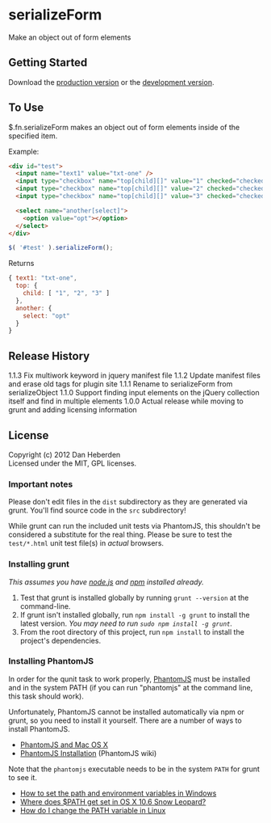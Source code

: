 # serializeForm

Make an object out of form elements

## Getting Started
Download the [production version][min] or the [development version][max].

[min]: https://raw.github.com/danheberden/jquery-serializeForm/master/dist/serializeForm.min.js
[max]: https://raw.github.com/danheberden/jquery-serializeForm/master/dist/serializeForm.js

## To Use

$.fn.serializeForm makes an object out of form elements inside of the specified item.

Example:

```html
<div id="test">
  <input name="text1" value="txt-one" />
  <input type="checkbox" name="top[child][]" value="1" checked="checked" />
  <input type="checkbox" name="top[child][]" value="2" checked="checked" />
  <input type="checkbox" name="top[child][]" value="3" checked="checked" />

  <select name="another[select]">
    <option value="opt"></option>
  </select>
</div>
```


```javascript
$( '#test' ).serializeForm();
```

Returns

```javascript
{ text1: "txt-one",
  top: {
    child: [ "1", "2", "3" ]
  },
  another: {
    select: "opt"
  }
}
```

## Release History

1.1.3 Fix multiwork keyword in jquery manifest file
1.1.2 Update manifest files and erase old tags for plugin site
1.1.1 Rename to serializeForm from serializeObject
1.1.0 Support finding input elements on the jQuery collection itself and find in multiple elements
1.0.0 Actual release while moving to grunt and adding licensing information

## License
Copyright (c) 2012 Dan Heberden  
Licensed under the MIT, GPL licenses.

### Important notes
Please don't edit files in the `dist` subdirectory as they are generated via grunt. You'll find source code in the `src` subdirectory!

While grunt can run the included unit tests via PhantomJS, this shouldn't be considered a substitute for the real thing. Please be sure to test the `test/*.html` unit test file(s) in _actual_ browsers.

### Installing grunt
_This assumes you have [node.js](http://nodejs.org/) and [npm](http://npmjs.org/) installed already._

1. Test that grunt is installed globally by running `grunt --version` at the command-line.
1. If grunt isn't installed globally, run `npm install -g grunt` to install the latest version. _You may need to run `sudo npm install -g grunt`._
1. From the root directory of this project, run `npm install` to install the project's dependencies.

### Installing PhantomJS

In order for the qunit task to work properly, [PhantomJS](http://www.phantomjs.org/) must be installed and in the system PATH (if you can run "phantomjs" at the command line, this task should work).

Unfortunately, PhantomJS cannot be installed automatically via npm or grunt, so you need to install it yourself. There are a number of ways to install PhantomJS.

* [PhantomJS and Mac OS X](http://ariya.ofilabs.com/2012/02/phantomjs-and-mac-os-x.html)
* [PhantomJS Installation](http://code.google.com/p/phantomjs/wiki/Installation) (PhantomJS wiki)

Note that the `phantomjs` executable needs to be in the system `PATH` for grunt to see it.

* [How to set the path and environment variables in Windows](http://www.computerhope.com/issues/ch000549.htm)
* [Where does $PATH get set in OS X 10.6 Snow Leopard?](http://superuser.com/questions/69130/where-does-path-get-set-in-os-x-10-6-snow-leopard)
* [How do I change the PATH variable in Linux](https://www.google.com/search?q=How+do+I+change+the+PATH+variable+in+Linux)
